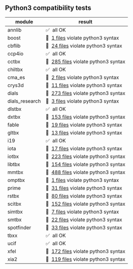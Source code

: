 ## Python3 compatibility tests

module | result
--- | ---
annlib | :white_check_mark:&nbsp; all OK
boost | :red_circle:&nbsp; [1 files](boost.log) violate python3 syntax
cbflib | :red_circle:&nbsp; [24 files](cbflib.log) violate python3 syntax
ccp4io | :white_check_mark:&nbsp; all OK
cctbx | :red_circle:&nbsp; [285 files](cctbx.log) violate python3 syntax
chiltbx | :white_check_mark:&nbsp; all OK
cma_es | :red_circle:&nbsp; [2 files](cma_es.log) violate python3 syntax
crys3d | :red_circle:&nbsp; [11 files](crys3d.log) violate python3 syntax
dials | :red_circle:&nbsp; [273 files](dials.log) violate python3 syntax
dials_research | :red_circle:&nbsp; [3 files](dials_research.log) violate python3 syntax
dlstbx | :white_check_mark:&nbsp; all OK
dxtbx | :red_circle:&nbsp; [153 files](dxtbx.log) violate python3 syntax
fable | :red_circle:&nbsp; [19 files](fable.log) violate python3 syntax
gltbx | :red_circle:&nbsp; [13 files](gltbx.log) violate python3 syntax
i19 | :white_check_mark:&nbsp; all OK
iota | :red_circle:&nbsp; [17 files](iota.log) violate python3 syntax
iotbx | :red_circle:&nbsp; [223 files](iotbx.log) violate python3 syntax
libtbx | :red_circle:&nbsp; [154 files](libtbx.log) violate python3 syntax
mmtbx | :red_circle:&nbsp; [488 files](mmtbx.log) violate python3 syntax
omptbx | :red_circle:&nbsp; [1 files](omptbx.log) violate python3 syntax
prime | :red_circle:&nbsp; [31 files](prime.log) violate python3 syntax
rstbx | :red_circle:&nbsp; [80 files](rstbx.log) violate python3 syntax
scitbx | :red_circle:&nbsp; [152 files](scitbx.log) violate python3 syntax
simtbx | :red_circle:&nbsp; [7 files](simtbx.log) violate python3 syntax
smtbx | :red_circle:&nbsp; [22 files](smtbx.log) violate python3 syntax
spotfinder | :red_circle:&nbsp; [33 files](spotfinder.log) violate python3 syntax
tbxx | :white_check_mark:&nbsp; all OK
ucif | :white_check_mark:&nbsp; all OK
xfel | :red_circle:&nbsp; [172 files](xfel.log) violate python3 syntax
xia2 | :red_circle:&nbsp; [119 files](xia2.log) violate python3 syntax
